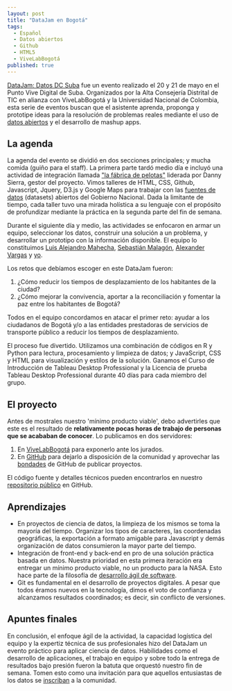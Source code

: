 ```yaml
---
layout: post
title: "DataJam en Bogotá"
tags:
  - Español
  - Datos abiertos
  - Github
  - HTML5
  - ViveLabBogotá
published: true
---
```

[DataJam: Datos DC Suba](http://datosdc.vivelabbogota.com/) fue un evento realizado el 20 y 21 de mayo en el Punto Vive Digital de Suba. Organizados por la Alta Consejería Distrital de TIC en alianza con ViveLabBogotá y la Universidad Nacional de Colombia, esta serie de eventos buscan que el asistente aprenda, proponga y prototipe ideas para la resolución de problemas reales mediante el uso de [datos abiertos](http://www.datos.gov.co) y el desarrollo de mashup apps. 

## La agenda
La agenda del evento se dividió en dos secciones principales; y mucha comida (guiño para el staff). La primera parte tardó medio día e incluyó una actividad de integración llamada ["la fábrica de pelotas"](https://www.youtube.com/watch?v=-tMcQBfJPOo) liderada por Danny Sierra, gestor del proyecto. Vimos talleres de HTML, CSS, Github, Javascript, Jquery, D3.js y Google Maps para trabajar con las [fuentes de datos](http://datos.gov.co) (datasets) abiertos del Gobierno Nacional. Dada la limitante de tiempo, cada taller tuvo una mirada holística a su lenguaje con el propósito de profundizar mediante la práctica en la segunda parte del fin de semana.

Durante el siguiente día y medio, las actividades se enfocaron en armar un equipo, seleccionar los datos, construir una solución a un problema, y desarrollar un prototipo con la información disponible. El equipo lo constituimos [Luis Alejandro Mahecha](https://www.linkedin.com/in/lamahechag/), [Sebastián Malagón](https://www.linkedin.com/in/sebasti%C3%A1n-malag%C3%B3n-p%C3%A9rez-17768b125/), [Alexander Vargas](https://www.linkedin.com/in/alexander-vargas-7b428111b/) y [yo](http://cecabrera.github.io).

Los retos que debíamos escoger en este DataJam fueron:
1. ¿Cómo reducir los tiempos de desplazamiento de los habitantes de la ciudad?
2. ¿Cómo mejorar la convivencia, aportar a la reconciliación y fomentar la paz entre los habitantes de Bogotá?

Todos en el equipo concordamos en atacar el primer reto: ayudar a los ciudadanos de Bogotá y/o a las entidades prestadoras de servicios de transporte público a reducir los tiempos de desplazamiento.

El proceso fue divertido. Utilizamos una combinación de códigos en R y Python para lectura, procesamiento y limpieza de datos; y JavaScript, CSS y HTML para visualización y estilos de la solución. Ganamos el Curso de Introducción de Tableau Desktop Professional y la Licencia de prueba Tableau Desktop Professional durante 40 días para cada miembro del grupo.

## El proyecto
Antes de mostrales nuestro 'mínimo producto viable', debo advertirles que este es el resultado de __relativamente pocas horas de trabajo de personas que se acababan de conocer__. Lo publicamos en dos servidores:

1. En [ViveLabBogotá](http://www.vivelabbogota.com/datosdcsuba02/) para exponerlo ante los jurados.
2. En [GitHub](https://cecabrera.github.io/datosbogota/) para dejarlo a disposición de la comunidad y aprovechar las [bondades](https://cecabrera.github.io/2017-05-14-github-red-social-meritocracia/) de GitHub de publicar proyectos. 

El código fuente y detalles técnicos pueden encontrarlos en nuestro [repositorio público](https://github.com/cecabrera/datosbogota) en GitHub.

## Aprendizajes
* En proyectos de ciencia de datos, la limpieza de los mismos se toma la mayoría del tiempo. Organizar los tipos de caracteres, las coordenadas geográficas, la exportación a formato amigable para Javascript y demás organización de datos consumieron la mayor parte del tiempo. 
* Integración de front-end y back-end en pro de una solución práctica basada en datos. Nuestra prioridad en esta primera iteración era entregar un mínimo producto viable, no un producto para la NASA. Esto hace parte de la filosofía de [desarrollo ágil de software](https://en.wikipedia.org/wiki/Scrum_(software_development)).
* Git es fundamental en el desarrollo de proyectos digitales. A pesar que todos éramos nuevos en la tecnología, dimos el voto de confianza y alcanzamos resultados coordinados; es decir, sin conflicto de versiones. 

## Apuntes finales
En conclusión, el enfoque ágil de la actividad, la capacidad logística del equipo y la expertiz técnica de sus profesionales hizo del DataJam un evento práctico para aplicar ciencia de datos. Habilidades como el desarrollo de aplicaciones, el trabajo en equipo y sobre todo la entrega de resultados bajo presión fueron la batuta que orquestó nuestro fin de semana. Tomen esto como una invitación para que aquellos entusiastas de los datos se [inscriban](http://datosdc.vivelabbogota.com) a la comunidad.